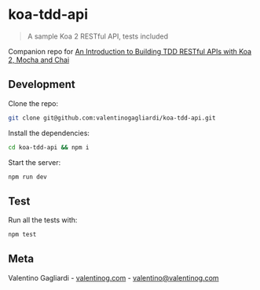 # koa-tdd-api
> A sample Koa 2 RESTful API, tests included

Companion repo for [An Introduction to Building TDD RESTful APIs with Koa 2, Mocha and Chai](https://www.valentinog.com/blog/test-driven-api-koa-2-mocha-chai/)

## Development

Clone the repo:

```bash
git clone git@github.com:valentinogagliardi/koa-tdd-api.git
```

Install the dependencies:

```bash
cd koa-tdd-api && npm i
```

Start the server:

```bash
npm run dev
```

## Test

Run all the tests with:

```bash
npm test
```

## Meta

Valentino Gagliardi - [valentinog.com](https://www.valentinog.com) - valentino@valentinog.com